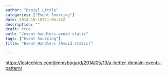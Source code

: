 ```yaml
---
author: "Daniel Little"
categories: ["Event Sourcing"]
date: 2014-10-16T11:06:52Z
description: ""
draft: true
path: "/event-handlers-avoid-static"
tags: ["Event Sourcing"]
title: "Event Handlers (Avoid static)"

---
```


https://lostechies.com/jimmybogard/2014/05/13/a-better-domain-events-pattern/